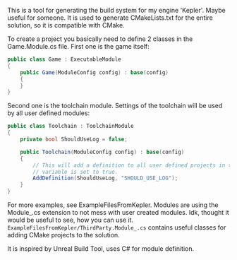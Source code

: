 This is a tool for generating the build system for my engine 'Kepler'. 
Maybe useful for someone. It is used to generate CMakeLists.txt for the entire solution, so it is compatible with CMake.

To create a project you basically need to define 2 classes in the Game.Module.cs file.
First one is the game itself:
```C#
public class Game : ExecutableModule
{
    public Game(ModuleConfig config) : base(config)
    {
    }
}
```

Second one is the toolchain module. Settings of the toolchain will be used by all user defined modules:
```C#
public class Toolchain : ToolchainModule
{
    private bool ShouldUseLog = false;

    public Toolchain(ModuleConfig config) : base(config)
    {
        // This will add a definition to all user defined projects in the solution if the ShouldUseLog
        // variable is set to true.
        AddDefinition(ShouldUseLog, "SHOULD_USE_LOG");
    }
}
```

For more examples, see ExampleFilesFromKepler. Modules are using the Module_.cs extension to not mess with user created modules.
Idk, thought it would be useful to see, how you can use it. 
```ExampleFilesFromKepler/ThirdParty.Module_.cs``` contains useful classes for adding CMake projects to the solution.

It is inspired by Unreal Build Tool, uses C# for module definition. 

